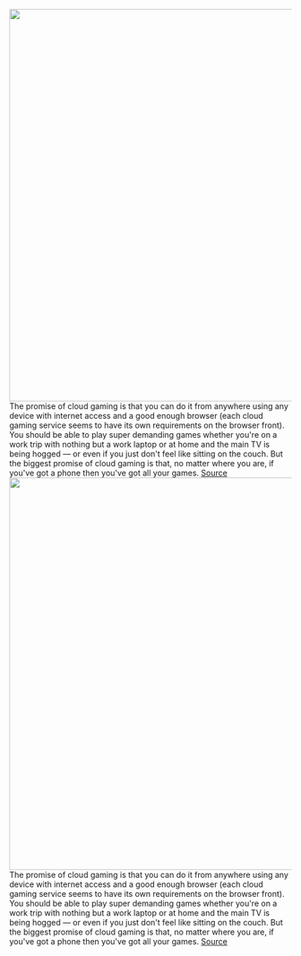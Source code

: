 <img src='https://cdn.vox-cdn.com/thumbor/jpN2ksG7AqhbpUo7uEqvnIxTZJE=/0x0:2040x1530/1200x800/filters:focal(857x602:1183x928)/cdn.vox-cdn.com/uploads/chorus_image/image/71045216/cfaulkner_200604_4054_0006.0.0.jpg' width='700px' /><br/>
The promise of cloud gaming is that you can do it from anywhere using any device with internet access and a good enough browser (each cloud gaming service seems to have its own requirements on the browser front). You should be able to play super demanding games whether you're on a work trip with nothing but a work laptop or at home and the main TV is being hogged — or even if you just don't feel like sitting on the couch. But the biggest promise of cloud gaming is that, no matter where you are, if you've got a phone then you've got all your games.
<a href='https://www.theverge.com/2022/7/4/23186659/phone-cloud-gaming-xbox-cloud-stadia-bad'> Source <a/><img src='https://cdn.vox-cdn.com/thumbor/jpN2ksG7AqhbpUo7uEqvnIxTZJE=/0x0:2040x1530/1200x800/filters:focal(857x602:1183x928)/cdn.vox-cdn.com/uploads/chorus_image/image/71045216/cfaulkner_200604_4054_0006.0.0.jpg' width='700px' /><br/>
The promise of cloud gaming is that you can do it from anywhere using any device with internet access and a good enough browser (each cloud gaming service seems to have its own requirements on the browser front). You should be able to play super demanding games whether you're on a work trip with nothing but a work laptop or at home and the main TV is being hogged — or even if you just don't feel like sitting on the couch. But the biggest promise of cloud gaming is that, no matter where you are, if you've got a phone then you've got all your games.
<a href='https://www.theverge.com/2022/7/4/23186659/phone-cloud-gaming-xbox-cloud-stadia-bad'> Source <a/>